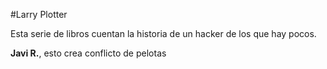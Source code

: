 #Larry Plotter

Esta serie de libros cuentan la historia de un hacker de los que hay pocos.

**Javi R.**, esto crea conflicto de pelotas
